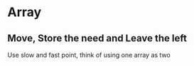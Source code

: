 # Array

## Move, Store the need and Leave the left
Use slow and fast point, think of using one array as two 
